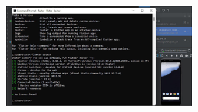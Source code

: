 <img src="https://github.com/addff/2310-ICT602/blob/main/M3CS2666A/Team%204%20-%20qtpie/Lab%20Work%201/FLUTTER%20INSTALLATION.jpg">

